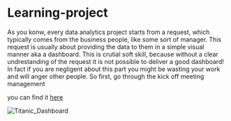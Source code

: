 # Learning-project

As you konw, every data analytics project starts from a request, which typically comes from the business people, like some sort of manager. This request is usually about providing the data to them in a simple visual manner aka a dashboard. This is crutial soft skill, because without a clear undrestanding of the request it is not possible to deliver a good dashboard! In fact if you are negligent about this part you might be wasting your work and will anger other people.
So first, go through the kick off meeting management 






you can find it [here](https://public.tableau.com/app/profile/doua.zemouli/viz/TitanicI_17359129007770/Tableaudebord1)

![Titanic_Dashboard](https://github.com/user-attachments/assets/3a35b79e-68f2-4ff8-b7c7-7ef18364a667)
